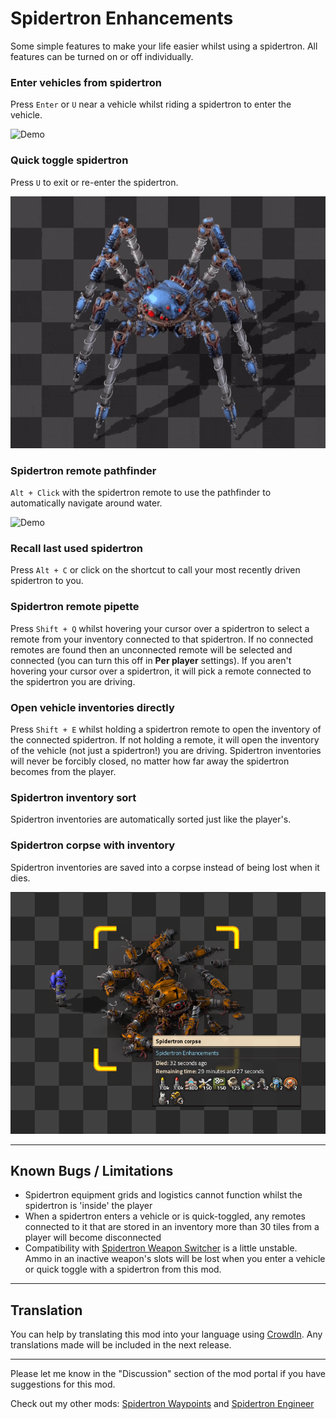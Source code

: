 # Spidertron Enhancements

Some simple features to make your life easier whilst using a spidertron. All features can be turned on or off individually.

### Enter vehicles from spidertron

Press `Enter` or `U` near a vehicle whilst riding a spidertron to enter the vehicle.

![Demo](https://github.com/tburrows13/SpidertronEnhancements/raw/master/resources/onto-train.gif)

### Quick toggle spidertron

Press `U` to exit or re-enter the spidertron.

![Demo](https://github.com/tburrows13/SpidertronEnhancements/raw/master/resources/quick-toggle.gif)

### Spidertron remote pathfinder

`Alt + Click` with the spidertron remote to use the pathfinder to automatically navigate around water.

![Demo](https://github.com/tburrows13/SpidertronEnhancements/raw/master/resources/pathfinder.gif)

### Recall last used spidertron

Press `Alt + C` or click on the shortcut to call your most recently driven spidertron to you.

### Spidertron remote pipette

Press `Shift + Q` whilst hovering your cursor over a spidertron to select a remote from your inventory connected to that spidertron. If no connected remotes are found then an unconnected remote will be selected and connected (you can turn this off in **Per player** settings).
If you aren't hovering your cursor over a spidertron, it will pick a remote connected to the spidertron you are driving.

### Open vehicle inventories directly
Press `Shift + E` whilst holding a spidertron remote to open the inventory of the connected spidertron. If not holding a remote, it will open the inventory of the vehicle (not just a spidertron!) you are driving.
Spidertron inventories will never be forcibly closed, no matter how far away the spidertron becomes from the player.

### Spidertron inventory sort

Spidertron inventories are automatically sorted just like the player's.

### Spidertron corpse with inventory

Spidertron inventories are saved into a corpse instead of being lost when it dies.

![Demo](https://github.com/tburrows13/SpidertronEnhancements/raw/master/resources/corpse.png)

---
## Known Bugs / Limitations

- Spidertron equipment grids and logistics cannot function whilst the spidertron is 'inside' the player
- When a spidertron enters a vehicle or is quick-toggled, any remotes connected to it that are stored in an inventory more than 30 tiles from a player will become disconnected
- Compatibility with [Spidertron Weapon Switcher](https://mods.factorio.com/mod/SpidertronWeaponSwitcher) is a little unstable. Ammo in an inactive weapon's slots will be lost when you enter a vehicle or quick toggle with a spidertron from this mod.

---
## Translation

You can help by translating this mod into your language using [CrowdIn](https://crowdin.com/project/factorio-mods-localization). Any translations made will be included in the next release.

---


Please let me know in the "Discussion" section of the mod portal if you have suggestions for this mod.

Check out my other mods: [Spidertron Waypoints](https://mods.factorio.com/mod/SpidertronWaypoints) and [Spidertron Engineer](https://mods.factorio.com/mod/SpidertronEngineer)